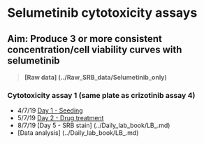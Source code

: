 # Selumetinib cytotoxicity assays
## Aim: Produce 3 or more consistent concentration/cell viability curves with selumetinib

>**[Raw data] (../Raw_SRB_data/Selumetinib_only)**
### Cytotoxicity assay 1 (same plate as crizotinib assay 4)

* 4/7/19 [Day 1 - Seeding](../Daily_lab_book/LB_19-7-04.md)
* 5/7/19 [Day 2 - Drug treatment](../Daily_lab_book/LB_19-7-05.md)
* 8/7/19 [Day 5 - SRB stain] (../Daily_lab_book/LB_.md)
* [Data analysis] (../Daily_lab_book/LB_.md)
